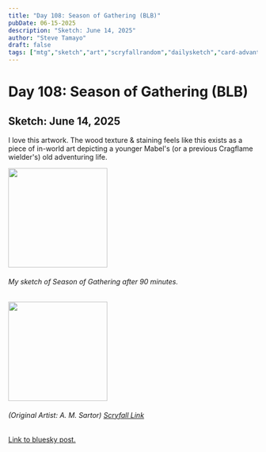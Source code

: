 ```yaml
---
title: "Day 108: Season of Gathering (BLB)"
pubDate: 06-15-2025
description: "Sketch: June 14, 2025"
author: "Steve Tamayo"
draft: false
tags: ["mtg","sketch","art","scryfallrandom","dailysketch","card-advantage","removal","A. M. Sartor"]
---
```

# Day 108: Season of Gathering (BLB)
## Sketch: June 14, 2025


I love this artwork. The wood texture & staining feels like this exists as a piece of in-world art depicting a younger Mabel's (or a previous Cragflame wielder's) old adventuring life.


<img src="https://cdn.bsky.app/img/feed_fullsize/plain/did:plc:vlb3baqyfxfheceuqyubujfl/bafkreidtdmzouncsmxgbxpf5raqlpipjbsolvkr4f3zbzrrr2ehzxuddz4@jpeg" height="200">


###### My sketch of Season of Gathering after 90 minutes.
<img src="https://cards.scryfall.io/large/front/7/1/71dd3c27-e0d5-434e-a0f3-4a95245e21c2.jpg?1721426924" height="200">


###### (Original Artist: A. M. Sartor) [Scryfall Link](https://scryfall.com/card/blb/192/season-of-gathering)


[Link to bluesky post.](https://bsky.app/profile/sorocoroto.bsky.social/post/3lroqo4j4ks2a)